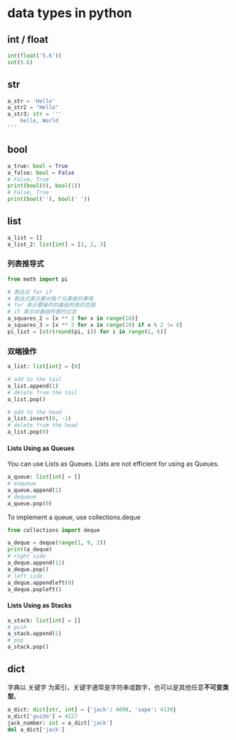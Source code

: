 # data types in python

## int / float

```python
int(float('5.6'))
int(5.6)
```

## str

```python
a_str = 'Hello'
a_str2 = "Hello"
a_str3: str = '''
    hello, World
'''
```

## bool

```python
a_true: bool = True
a_false: bool = False
# False, True
print(bool(0), bool(1))
# False, True
print(bool(''), bool(' '))
```

## list

```python
a_list = []
a_list_2: list[int] = [1, 2, 3]
```

### 列表推导式

```python
from math import pi

# 表达式 for if
# 表达式表示要对每个元素做的事情
# for 表示要操作的基础列表的范围
# if 表示对基础列表的过滤
a_squares_2 = [x ** 2 for x in range(10)]
a_squares_3 = [x ** 2 for x in range(10) if x % 2 != 0]
pi_list = [str(round(pi, i)) for i in range(1, 6)]
```

### 双端操作

```python
a_list: list[int] = [0]

# add to the tail
a_list.append(1)
# delete from the tail
a_list.pop()

# add to the head
a_list.insert(0, -1)
# delete from the head
a_list.pop(0)
```

#### Lists Using as Queues

You can use Lists as Queues. Lists are not efficient for using as Queues.

```python
a_queue: list[int] = []
# enqueue
a_queue.append(1)
# dequeue
a_queue.pop(0)
```

To implement a queue, use collections.deque

```python
from collections import deque

a_deque = deque(range(1, 9, 2))
print(a_deque)
# right side
a_deque.append(11)
a_deque.pop()
# left side
a_deque.appendleft(0)
a_deque.popleft()

```

#### Lists Using as Stacks

```python
a_stack: list[int] = []
# push
a_stack.append(1)
# pop
a_stack.pop()
```

## dict

字典以 关键字 为索引，关键字通常是字符串或数字，也可以是其他任意**不可变类型**。

```python
a_dict: dict[str, int] = {'jack': 4098, 'sape': 4139}
a_dict['guido'] = 4127
jack_number: int = a_dict['jack']
del a_dict['jack']

```
